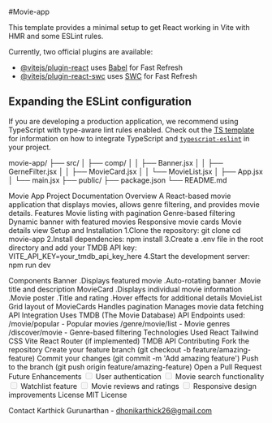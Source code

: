 #Movie-app

This template provides a minimal setup to get React working in Vite with HMR and some ESLint rules.

Currently, two official plugins are available:

- [@vitejs/plugin-react](https://github.com/vitejs/vite-plugin-react/blob/main/packages/plugin-react) uses [Babel](https://babeljs.io/) for Fast Refresh
- [@vitejs/plugin-react-swc](https://github.com/vitejs/vite-plugin-react/blob/main/packages/plugin-react-swc) uses [SWC](https://swc.rs/) for Fast Refresh

## Expanding the ESLint configuration

If you are developing a production application, we recommend using TypeScript with type-aware lint rules enabled. Check out the [TS template](https://github.com/vitejs/vite/tree/main/packages/create-vite/template-react-ts) for information on how to integrate TypeScript and [`typescript-eslint`](https://typescript-eslint.io) in your project.

movie-app/
├── src/
│   ├── comp/
│   │   ├── Banner.jsx
│   │   ├── GerneFilter.jsx
│   │   ├── MovieCard.jsx
│   │   └── MovieList.jsx
│   ├── App.jsx
│   └── main.jsx
├── public/
├── package.json
└── README.md

Movie App Project Documentation
Overview
A React-based movie application that displays movies, allows genre filtering, and provides movie details.
Features
Movie listing with pagination
Genre-based filtering
Dynamic banner with featured movies
Responsive movie cards
Movie details view
Setup and Installation
1.Clone the repository:
git clone <repository-url>
cd movie-app
2.Install dependencies:
npm install
3.Create a .env file in the root directory and add your TMDB API key:
VITE_API_KEY=your_tmdb_api_key_here
4.Start the development server:
npm run dev

Components
Banner
.Displays featured movie
.Auto-rotating banner
.Movie title and description
MovieCard
.Displays individual movie information
.Movie poster
.Title and rating
.Hover effects for additional details
MovieList
Grid layout of MovieCards
Handles pagination
Manages movie data fetching
API Integration
Uses TMDB (The Movie Database) API
Endpoints used:
/movie/popular - Popular movies
/genre/movie/list - Movie genres
/discover/movie - Genre-based filtering
Technologies Used
React
Tailwind CSS
Vite
React Router (if implemented)
TMDB API
Contributing
Fork the repository
Create your feature branch (git checkout -b feature/amazing-feature)
Commit your changes (git commit -m 'Add amazing feature')
Push to the branch (git push origin feature/amazing-feature)
Open a Pull Request
Future Enhancements
<input disabled="" type="checkbox"> User authentication
<input disabled="" type="checkbox"> Movie search functionality
<input disabled="" type="checkbox"> Watchlist feature
<input disabled="" type="checkbox"> Movie reviews and ratings
<input disabled="" type="checkbox"> Responsive design improvements
License
MIT License

Contact
Karthick Gurunarthan - dhonikarthick26@gmail.com
